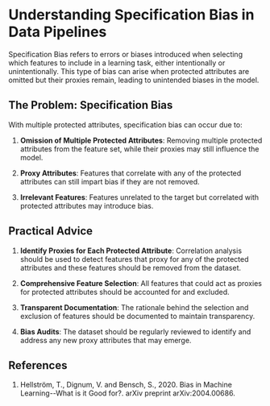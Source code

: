 # Understanding Specification Bias in Data Pipelines
Specification Bias refers to errors or biases introduced when selecting which features to include in a learning task, either intentionally or unintentionally. This type of bias can arise when protected attributes are omitted but their proxies remain, leading to unintended biases in the model.

## The Problem: Specification Bias
With multiple protected attributes, specification bias can occur due to:

1. **Omission of Multiple Protected Attributes**: Removing multiple protected attributes from the feature set, while their proxies may still influence the model.

2. **Proxy Attributes**: Features that correlate with any of the protected attributes can still impart bias if they are not removed.

3. **Irrelevant Features**: Features unrelated to the target but correlated with protected attributes may introduce bias.

## Practical Advice
1. **Identify Proxies for Each Protected Attribute**: Correlation analysis should be used to detect features that proxy for any of the protected attributes and these features should be removed from the dataset.

2. **Comprehensive Feature Selection**: All features that could act as proxies for protected attributes should be accounted for and excluded.

3. **Transparent Documentation**: The rationale behind the selection and exclusion of features should be documented to maintain transparency.

4. **Bias Audits**: The dataset should be regularly reviewed to identify and address any new proxy attributes that may emerge.

## References
1. Hellström, T., Dignum, V. and Bensch, S., 2020. Bias in Machine Learning--What is it Good for?. arXiv preprint arXiv:2004.00686.